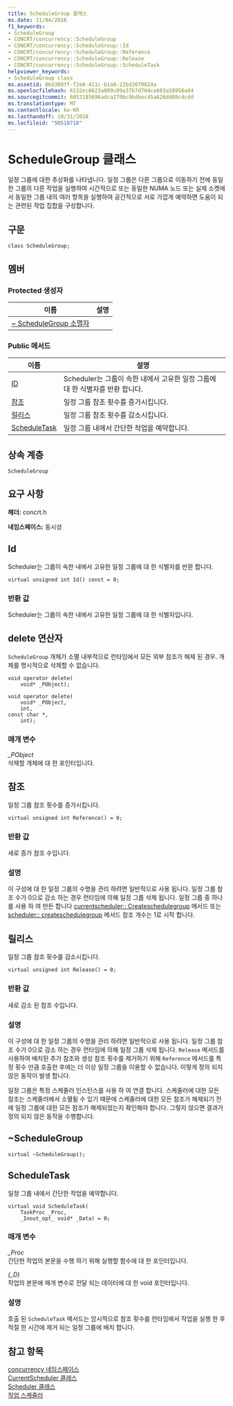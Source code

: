 ```yaml
---
title: ScheduleGroup 클래스
ms.date: 11/04/2016
f1_keywords:
- ScheduleGroup
- CONCRT/concurrency::ScheduleGroup
- CONCRT/concurrency::ScheduleGroup::Id
- CONCRT/concurrency::ScheduleGroup::Reference
- CONCRT/concurrency::ScheduleGroup::Release
- CONCRT/concurrency::ScheduleGroup::ScheduleTask
helpviewer_keywords:
- ScheduleGroup class
ms.assetid: 86d380ff-f2e8-411c-b1a8-22bd3079824a
ms.openlocfilehash: 6132ec6623a009c09a37b7d704ce683a58956a04
ms.sourcegitcommit: 6052185696adca270bc9bdbec45a626dd89cdcdd
ms.translationtype: MT
ms.contentlocale: ko-KR
ms.lasthandoff: 10/31/2018
ms.locfileid: "50518718"
---
```

# <a name="schedulegroup-class"></a>ScheduleGroup 클래스

일정 그룹에 대한 추상화를 나타냅니다. 일정 그룹은 다른 그룹으로 이동하기 전에 동일한 그룹의 다른 작업을 실행하여 시간적으로 또는 동일한 NUMA 노드 또는 실제 소켓에서 동일한 그룹 내의 여러 항목을 실행하여 공간적으로 서로 가깝게 예약하면 도움이 되는 관련된 작업 집합을 구성합니다.

## <a name="syntax"></a>구문

```
class ScheduleGroup;
```

## <a name="members"></a>멤버

### <a name="protected-constructors"></a>Protected 생성자

|이름|설명|
|----------|-----------------|
|[~ ScheduleGroup 소멸자](#dtor)||

### <a name="public-methods"></a>Public 메서드

|이름|설명|
|----------|-----------------|
|[ID](#id)|Scheduler는 그룹이 속한 내에서 고유한 일정 그룹에 대 한 식별자를 반환 합니다.|
|[참조](#reference)|일정 그룹 참조 횟수를 증가시킵니다.|
|[릴리스](#release)|일정 그룹 참조 횟수를 감소시킵니다.|
|[ScheduleTask](#scheduletask)|일정 그룹 내에서 간단한 작업을 예약합니다.|

## <a name="inheritance-hierarchy"></a>상속 계층

`ScheduleGroup`

## <a name="requirements"></a>요구 사항

**헤더:** concrt.h

**네임스페이스:** 동시성

##  <a name="id"></a> Id

Scheduler는 그룹이 속한 내에서 고유한 일정 그룹에 대 한 식별자를 반환 합니다.

```
virtual unsigned int Id() const = 0;
```

### <a name="return-value"></a>반환 값

Scheduler는 그룹이 속한 내에서 고유한 일정 그룹에 대 한 식별자입니다.

##  <a name="operator_delete"></a> delete 연산자

`ScheduleGroup` 개체가 소멸 내부적으로 런타임에서 모든 외부 참조가 해제 된 경우. 개체를 명시적으로 삭제할 수 없습니다.

```
void operator delete(
    void* _PObject);

void operator delete(
    void* _PObject,
    int,
const char *,
    int);
```

### <a name="parameters"></a>매개 변수

*_PObject*<br/>
삭제할 개체에 대 한 포인터입니다.

##  <a name="reference"></a> 참조

일정 그룹 참조 횟수를 증가시킵니다.

```
virtual unsigned int Reference() = 0;
```

### <a name="return-value"></a>반환 값

새로 증가 참조 수입니다.

### <a name="remarks"></a>설명

이 구성에 대 한 일정 그룹의 수명을 관리 하려면 일반적으로 사용 됩니다. 일정 그룹 참조 수가 0으로 감소 하는 경우 런타임에 의해 일정 그룹 삭제 됩니다. 일정 그룹 중 하나를 사용 하 여 만든 합니다 [currentscheduler:: Createschedulegroup](currentscheduler-class.md#createschedulegroup) 메서드 또는 [scheduler:: createschedulegroup](scheduler-class.md#createschedulegroup) 메서드 참조 개수는 1로 시작 합니다.

##  <a name="release"></a> 릴리스

일정 그룹 참조 횟수를 감소시킵니다.

```
virtual unsigned int Release() = 0;
```

### <a name="return-value"></a>반환 값

새로 감소 된 참조 수입니다.

### <a name="remarks"></a>설명

이 구성에 대 한 일정 그룹의 수명을 관리 하려면 일반적으로 사용 됩니다. 일정 그룹 참조 수가 0으로 감소 하는 경우 런타임에 의해 일정 그룹 삭제 됩니다. `Release` 메서드를 사용하여 배치된 추가 참조와 생성 참조 횟수를 제거하기 위해 `Reference` 메서드를 특정 횟수 만큼 호출한 후에는 더 이상 일정 그룹을 이용할 수 없습니다. 이렇게 정의 되지 않은 동작이 발생 합니다.

일정 그룹은 특정 스케줄러 인스턴스를 사용 하 여 연결 합니다. 스케줄러에 대한 모든 참조는 스케줄러에서 소멸될 수 있기 때문에 스케줄러에 대한 모든 참조가 해제되기 전에 일정 그룹에 대한 모든 참조가 해제되었는지 확인해야 합니다. 그렇지 않으면 결과가 정의 되지 않은 동작을 수행합니다.

##  <a name="dtor"></a> ~ScheduleGroup

```
virtual ~ScheduleGroup();
```

##  <a name="scheduletask"></a> ScheduleTask

일정 그룹 내에서 간단한 작업을 예약합니다.

```
virtual void ScheduleTask(
    TaskProc _Proc,
    _Inout_opt_ void* _Data) = 0;
```

### <a name="parameters"></a>매개 변수

*_Proc*<br/>
간단한 작업의 본문을 수행 하기 위해 실행할 함수에 대 한 포인터입니다.

*(_D)*<br/>
작업의 본문에 매개 변수로 전달 되는 데이터에 대 한 void 포인터입니다.

### <a name="remarks"></a>설명

호출 된 `ScheduleTask` 메서드는 암시적으로 참조 횟수를 런타임에서 작업을 실행 한 후 적절 한 시간에 제거 되는 일정 그룹에 배치 합니다.

## <a name="see-also"></a>참고 항목

[concurrency 네임스페이스](concurrency-namespace.md)<br/>
[CurrentScheduler 클래스](currentscheduler-class.md)<br/>
[Scheduler 클래스](scheduler-class.md)<br/>
[작업 스케줄러](../../../parallel/concrt/task-scheduler-concurrency-runtime.md)

